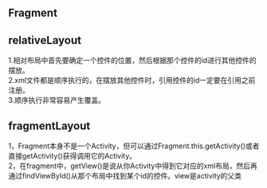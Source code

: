 ## Fragment
## relativeLayout
1.相对布局中首先要确定一个控件的位置，然后根据那个控件的id进行其他控件的摆放。  
2.xml文件都是顺序执行的，在摆放其他控件时，引用控件的id一定要在引用之前注册。  
3.顺序执行非常容易产生覆盖。  
## fragmentLayout
1，Fragment本身不是一个Activity，但可以通过Fragment.this.getActivity()或者直接getActivity()获得调用它的Activity。  
2，在fragment中，getView()是说从你Activity中得到它对应的xml布局，然后再通过findViewById()从那个布局中找到某个id的控件。view是activity的父类
